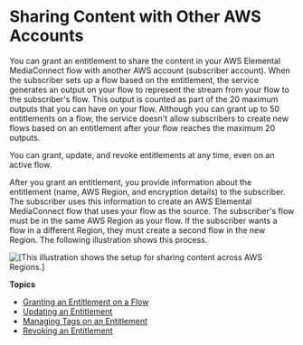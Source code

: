 # Sharing Content with Other AWS Accounts<a name="entitlements-originator"></a>

You can grant an entitlement to share the content in your AWS Elemental MediaConnect flow with another AWS account \(subscriber account\)\. When the subscriber sets up a flow based on the entitlement, the service generates an output on your flow to represent the stream from your flow to the subscriber's flow\. This output is counted as part of the 20 maximum outputs that you can have on your flow\. Although you can grant up to 50 entitlements on a flow, the service doesn't allow subscribers to create new flows based on an entitlement after your flow reaches the maximum 20 outputs\.

You can grant, update, and revoke entitlements at any time, even on an active flow\.

After you grant an entitlement, you provide information about the entitlement \(name, AWS Region, and encryption details\) to the subscriber\. The subscriber uses this information to create an AWS Elemental MediaConnect flow that uses your flow as the source\. The subscriber's flow must be in the same AWS Region as your flow\. If the subscriber wants a flow in a different Region, they must create a second flow in the new Region\. The following illustration shows this process\.

![\[This illustration shows the setup for sharing content across AWS Regions.\]](http://docs.aws.amazon.com/mediaconnect/latest/ug/)

**Topics**
+ [Granting an Entitlement on a Flow](entitlements-grant.md)
+ [Updating an Entitlement](entitlements-update.md)
+ [Managing Tags on an Entitlement](entitlements-manage-tags.md)
+ [Revoking an Entitlement](entitlements-revoke.md)